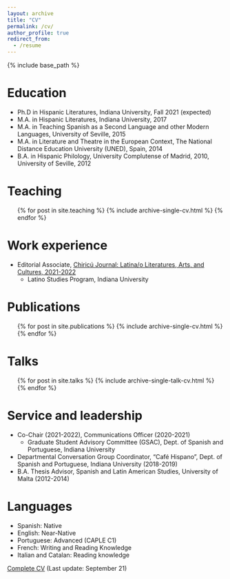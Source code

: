 ```yaml
---
layout: archive
title: "CV"
permalink: /cv/
author_profile: true
redirect_from:
  - /resume
---
```


{% include base_path %}

Education
======
* Ph.D in Hispanic Literatures, Indiana University, Fall 2021 (expected)
* M.A. in Hispanic Literatures, Indiana University, 2017
* M.A. in Teaching Spanish as a Second Language and other Modern Languages, University of Seville, 2015
* M.A. in Literature and Theatre in the European Context, The National Distance Education University (UNED), Spain, 2014
* B.A. in Hispanic Philology, University Complutense of Madrid, 2010, University of Seville, 2012

Teaching
======
  <ul>{% for post in site.teaching %}
    {% include archive-single-cv.html %}
  {% endfor %}</ul>

Work experience
======
* Editorial Associate, [Chiricú Journal: Latina/o Literatures, Arts, and Cultures, 2021-2022](https://scholarworks.iu.edu/iupjournals/index.php/chiricu)
  * Latino Studies Program, Indiana University

Publications
======
  <ul>{% for post in site.publications %}
    {% include archive-single-cv.html %}
  {% endfor %}</ul>
  
Talks
======
  <ul>{% for post in site.talks %}
    {% include archive-single-talk-cv.html %}
  {% endfor %}</ul>
  
Service and leadership
======
* Co-Chair (2021-2022), Communications Officer (2020-2021)
  * Graduate Student Advisory Committee (GSAC), Dept. of Spanish and Portuguese, Indiana University
* Departmental Conversation Group Coordinator, “Café Hispano”, Dept. of Spanish and Portuguese, Indiana University (2018-2019)
* B.A. Thesis Advisor, Spanish and Latin American Studies, University of Malta (2012-2014)

Languages
======
* Spanish: Native
* English: Near-Native
* Portuguese: Advanced (CAPLE C1)
* French: Writing and Reading Knowledge
* Italian and Catalan: Reading knowledge

[Complete CV](_pages/CV_Fall_2021_Research.pdf) (Last update: September 21)



